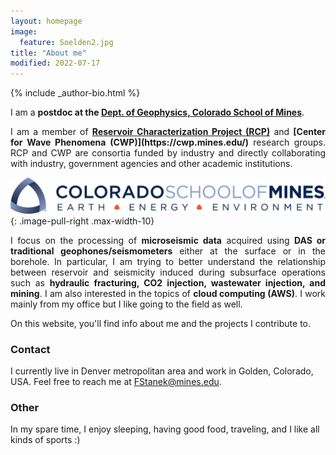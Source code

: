 ```yaml
---
layout: homepage
image:
  feature: Soelden2.jpg
title: "About me"
modified: 2022-07-17
---
```


<footer role="contentinfo">
  <div class="article-author-bottom">
    {% include _author-bio.html %}
  </div>
</footer>

I am a <b>postdoc at the [Dept. of Geophysics, Colorado School of Mines](https://geophysics.mines.edu/)</b>.

<p align="justify">I am a member of <b><a href="[Reservoir Characterization Project (RCP)](https://rcp.mines.edu/)">Reservoir Characterization Project (RCP)</a></b> and <b>[Center for Wave Phenomena (CWP)](https://cwp.mines.edu/)</b> research groups. RCP and CWP are consortia funded by industry and directly collaborating with industry, government agencies and other academic institutions.</p>

[![CSM_logo](/images/CSM_logo.png)](https://geophysics.mines.edu/)
{: .image-pull-right .max-width-10}

<p align="justify">I focus on the processing of <b>microseismic data</b> acquired using <b>DAS or traditional geophones/seismometers</b> either at the surface or in the borehole. In particular, I am trying to better understand the relationship between reservoir and seismicity induced during subsurface operations such as <b>hydraulic fracturing, CO2 injection, wastewater injection, and mining</b>. I am also interested in the topics of <b>cloud computing (AWS)</b>.
I work mainly from my office but I like going to the field as well.
</p>
On this website, you'll find info about me and the projects I contribute to.

### Contact
<p>
I currently live in Denver metropolitan area and work in Golden, Colorado, USA. 
Feel free to reach me at <a href="mailto:FStanek@mines.edu">FStanek@mines.edu</a>.
</p>

### Other
<p>
In my spare time, I enjoy sleeping, having good food, traveling, and I like all kinds of sports :)
</p>
